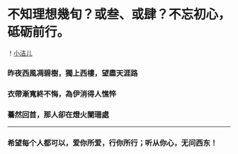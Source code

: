 # 不知理想幾旬？或叁、或肆？不忘初心，砥砺前行。

！[小洁儿](https://github.com/victory1355/victory1355.github.io/blob/master/resume/love.jpg)


### 昨夜西風凋碧樹，獨上西樓，望盡天涯路

### 衣帶漸寬終不悔，為伊消得人憔悴   

###  驀然回首，那人卻在燈火闌珊處

------------------------------
### 希望每个人都可以，爱你所爱，行你所行；听从你心，无问西东！

